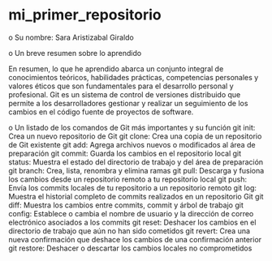 # mi_primer_repositorio 
o Su nombre: Sara Aristizabal Giraldo 

o	Un breve resumen sobre lo aprendido

En resumen, lo que he aprendido abarca un conjunto integral de conocimientos teóricos, habilidades prácticas, 
competencias personales y valores éticos que son fundamentales para el desarrollo personal y profesional.
Git es un sistema de control de versiones distribuido que permite a los desarrolladores gestionar y realizar
un seguimiento de los cambios en el código fuente de proyectos de software.


o	Un listado de los comandos de Git más importantes y su función
git init: Crea un nuevo repositorio de Git 
git clone: Crea una copia de un repositorio de Git existente 
git add: Agrega archivos nuevos o modificados al área de preparación 
git commit: Guarda los cambios en el repositorio local 
git status: Muestra el estado del directorio de trabajo y del área de preparación 
git branch: Crea, lista, renombra y elimina ramas 
git pull: Descarga y fusiona los cambios desde un repositorio remoto a tu repositorio local 
git push: Envía los commits locales de tu repositorio a un repositorio remoto 
git log: Muestra el historial completo de commits realizados en un repositorio Git 
git diff: Muestra los cambios entre commits, commit y árbol de trabajo 
git config: Establece o cambia el nombre de usuario y la dirección de correo electrónico asociados a los commits 
git reset: Deshacer los cambios en el directorio de trabajo que aún no han sido cometidos 
git revert: Crea una nueva confirmación que deshace los cambios de una confirmación anterior 
git restore: Deshacer o descartar los cambios locales no comprometidos 

